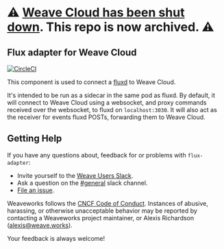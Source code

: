 # ⚠️ [Weave Cloud has been shut down](https://www.weave.works/blog/weave-cloud-end-of-service). This repo is now archived. ⚠️

## Flux adapter for Weave Cloud

[![CircleCI](https://circleci.com/gh/weaveworks/flux-adapter.svg?style=svg)](https://circleci.com/gh/weaveworks/flux-adapter)

This component is used to connect a [fluxd](https://github.com/weaveworks/flux) to Weave Cloud.

It's intended to be run as a sidecar in the same pod as fluxd. By default, it will connect to
Weave Cloud using a websocket, and proxy commands received over the websocket, to fluxd on
`localhost:3030`. It will also act as the receiver for events fluxd POSTs, forwarding them to
Weave Cloud.

## <a name="help"></a>Getting Help

If you have any questions about, feedback for or problems with `flux-adapter`:

- Invite yourself to the <a href="https://slack.weave.works/" target="_blank">Weave Users Slack</a>.
- Ask a question on the [#general](https://weave-community.slack.com/messages/general/) slack channel.
- [File an issue](https://github.com/weaveworks/flux-adapter/issues/new).

Weaveworks follows the [CNCF Code of Conduct](https://github.com/cncf/foundation/blob/master/code-of-conduct.md). Instances of abusive, harassing, or otherwise unacceptable behavior may be reported by contacting a Weaveworks project maintainer, or Alexis Richardson (alexis@weave.works).

Your feedback is always welcome!
